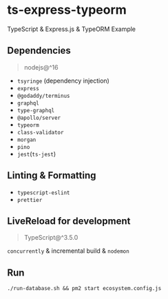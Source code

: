 # ts-express-typeorm

TypeScript & Express.js & TypeORM Example

## Dependencies

> nodejs@^16

- `tsyringe` (dependency injection)
- `express`
- `@godaddy/terminus`
- `graphql`
- `type-graphql`
- `@apollo/server`
- `typeorm`
- `class-validator`
- `morgan`
- `pino`
- `jest`(`ts-jest`)

## Linting & Formatting

- `typescript-eslint`
- `prettier`

## LiveReload for development

> TypeScript@^3.5.0

`concurrently` & incremental build & `nodemon`

## Run

`./run-database.sh && pm2 start ecosystem.config.js`
